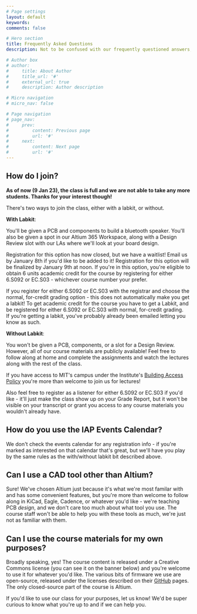 ```yaml
---
# Page settings
layout: default
keywords:
comments: false

# Hero section
title: Frequently Asked Questions
description: Not to be confused with our frequently questioned answers, which we refuse to elaborate on.

# Author box
# author:
#     title: About Author
#     title_url: '#'
#     external_url: true
#     description: Author description

# Micro navigation
# micro_nav: false

# Page navigation
# page_nav:
#     prev:
#         content: Previous page
#         url: '#'
#     next:
#         content: Next page
#         url: '#'
---
```


## How do I join?

<div class="callout callout--danger">
    <b>As of now (9 Jan 23), the class is full and we are not able to take any more students. Thanks for your interest though!</b>
</div>

There's two ways to join the class, either with a labkit, or without.

__With Labkit__:

You'll be given a PCB and components to build a bluetooth speaker. You'll also be given a spot in our Altium 365 Workspace, along with a Design Review slot with our LAs where we'll look at your board design. 

Registration for this option has now closed, but we have a waitlist! Email us by January 8th if you'd like to be added to it! Registration for this option will be finalized by January 9th at noon. If you're in this option, you're eligible to obtain 6 units academic credit for the course by registering for either 6.S092 or EC.S03 - whichever course number your prefer.


<div class="callout callout--danger">
    If you register for either 6.S092 or EC.S03 with the registrar and choose the normal, for-credit grading option - this does not automatically make you get a labkit! To get academic credit for the course you have to get a Labkit, and be registered for either 6.S092 or EC.S03 with normal, for-credit grading.
</div>


<div class="callout callout--info">
    If you're getting a labkit, you've probably already been emailed letting you know as such.
</div>


__Without Labkit__:

You won't be given a PCB, components, or a slot for a Design Review. However, all of our course materials are publicly available! Feel free to follow along at home and complete the assignments and watch the lectures along with the rest of the class. 

If you have access to MIT's campus under the Institute's [Building Access Policy](https://now.mit.edu/policies/campus-access-and-visitors/) you're more than welcome to join us for lectures! 

Also feel free to register as a listener for either 6.S092 or EC.S03 if you'd like - it'll just make the class show up on your Grade Report, but it won't be visible on your transcript or grant you access to any course materials you wouldn't already have.

## How do you use the IAP Events Calendar?

We don't check the events calendar for any registration info - if you're marked as interested on that calendar that's great, but we'll have you play by the same rules as the with/without labkit bit described above.

## Can I use a CAD tool other than Altium?

Sure! We've chosen Altium just because it's what we're most familar with and has some convenient features, but you're more than welcome to follow along in KiCad, Eagle, Cadence, or whatever you'd like - we're teaching PCB _design_, and we don't care too much about what tool you use. The course staff won't be able to help you with these tools as much, we're just not as familiar with them.


## Can I use the course materials for my own purposes?

Broadly speaking, yes! The course content is released under a Creative Commons license (you can see it on the banner below) and you're welcome to use it for whatever you'd like. The various bits of firmware we use are open-source, released under the licenses described on their [GitHub](https://github.com/PCB-Design-MIT) pages. The only closed-source part of the course is Altium.

If you'd like to use our class for your purposes, let us know! We'd be super curious to know what you're up to and if we can help you.